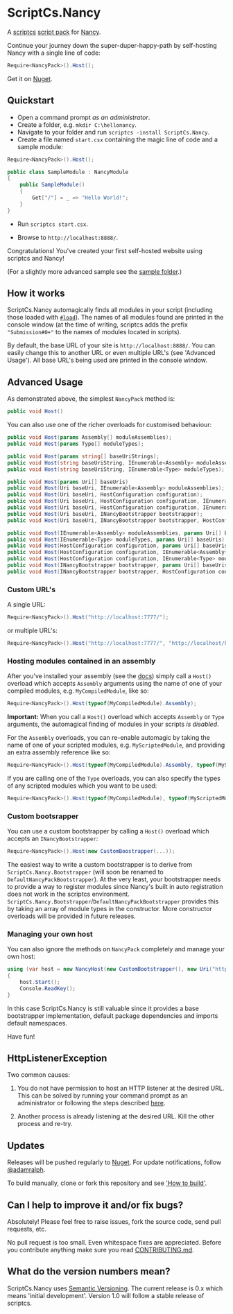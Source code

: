 # ScriptCs.Nancy

A [scriptcs](https://github.com/scriptcs/scriptcs) [script pack](https://github.com/scriptcs/scriptcs/wiki/Script-Packs-master-list) for [Nancy](https://github.com/NancyFx/Nancy).

Continue your journey down the super-duper-happy-path by self-hosting Nancy with a single line of code:
```C#
Require<NancyPack>().Host();
```

Get it on [Nuget](https://nuget.org/packages/ScriptCs.Nancy/).

## Quickstart

* Open a command prompt *as an administrator*.
* Create a folder, e.g. `mkdir C:\hellonancy`.
* Navigate to your folder and run `scriptcs -install ScriptCs.Nancy`.
* Create a file named `start.csx` containing the magic line of code and a sample module:

```C#
Require<NancyPack>().Host();

public class SampleModule : NancyModule
{
    public SampleModule()
    {
        Get["/"] = _ => "Hello World!";
    }
}
```

* Run `scriptcs start.csx`.

* Browse to `http://localhost:8888/`.

Congratulations! You've created your first self-hosted website using scriptcs and Nancy!

(For a slightly more advanced sample see the [sample folder](https://github.com/adamralph/scriptcs-nancy/tree/master/src/sample).)

## How it works

ScriptCs.Nancy automagically finds all modules in your script (including those loaded with [`#load`](https://github.com/scriptcs/scriptcs/wiki/Writing-a-script#loading-referenced-scripts "Loading referenced scripts")). The names of all modules found are printed in the console window (at the time of writing, scriptcs adds the prefix `"Submission#0+"` to the names of modules located in scripts).

By default, the base URL of your site is `http://localhost:8888/`. You can easily change this to another URL or even multiple URL's (see 'Advanced Usage'). All base URL's being used are printed in the console window. 

## Advanced Usage

As demonstrated above, the simplest `NancyPack` method is:
```C#
public void Host()
```

You can also use one of the richer overloads for customised behaviour:
```C#
public void Host(params Assembly[] moduleAssemblies);
public void Host(params Type[] moduleTypes);

public void Host(params string[] baseUriStrings);
public void Host(string baseUriString, IEnumerable<Assembly> moduleAssemblies);
public void Host(string baseUriString, IEnumerable<Type> moduleTypes);

public void Host(params Uri[] baseUris)
public void Host(Uri baseUri, IEnumerable<Assembly> moduleAssemblies);
public void Host(Uri baseUri, HostConfiguration configuration);
public void Host(Uri baseUri, HostConfiguration configuration, IEnumerable<Assembly> moduleAssemblies);
public void Host(Uri baseUri, HostConfiguration configuration, IEnumerable<Type> moduleTypes);
public void Host(Uri baseUri, INancyBootstrapper bootstrapper);
public void Host(Uri baseUri, INancyBootstrapper bootstrapper, HostConfiguration configuration);

public void Host(IEnumerable<Assembly> moduleAssemblies, params Uri[] baseUris);
public void Host(IEnumerable<Type> moduleTypes, params Uri[] baseUris);
public void Host(HostConfiguration configuration, params Uri[] baseUris);
public void Host(HostConfiguration configuration, IEnumerable<Assembly> moduleAssemblies, params Uri[] baseUris);
public void Host(HostConfiguration configuration, IEnumerable<Type> moduleTypes, params Uri[] baseUris);
public void Host(INancyBootstrapper bootstrapper, params Uri[] baseUris);
public void Host(INancyBootstrapper bootstrapper, HostConfiguration configuration, params Uri[] baseUris);
```

### Custom URL's

A single URL:
```C#
Require<NancyPack>().Host("http://localhost:7777/");
```

or multiple URL's:
```C#
Require<NancyPack>().Host("http://localhost:7777/", "http://localhost/hellonancy/");
```

### Hosting modules contained in an assembly

After you've installed your assembly (see the [docs](https://github.com/scriptcs/scriptcs/wiki/Writing-a-script#referencing-assemblies "scriptcs documentation")) simply call a `Host()` overload which accepts `Assembly` arguments using the name of one of your compiled modules, e.g. `MyCompiledModule`, like so:
```C#
Require<NancyPack>().Host(typeof(MyCompiledModule).Assembly);
```

**Important:** When you call a `Host()` overload which accepts `Assembly` or `Type` arguments, the automagical finding of modules in your scripts *is disabled*.

For the `Assembly` overloads, you can re-enable automagic by taking the name of one of your scripted modules, e.g. `MyScriptedModule`, and providing an extra assembly reference like so:
```C#
Require<NancyPack>().Host(typeof(MyCompiledModule).Assembly, typeof(MyScriptedModule).Assembly);
```

If you are calling one of the `Type` overloads, you can also specify the types of any scripted modules which you want to be used:
```C#
Require<NancyPack>().Host(typeof(MyCompiledModule), typeof(MyScriptedModule));
```

### Custom bootsrapper

You can use a custom bootstrapper by calling a `Host()` overload which accepts an `INancyBootstrapper`:
```C#
Require<NancyPack>().Host(new CustomBoostrapper(...));
```

The easiest way to write a custom bootstrapper is to derive from `ScriptCs.Nancy.Bootstrapper` (will soon be renamed to `DefaultNancyPackBootstrapper`). At the very least, your bootstrapper needs to provide a way to register modules since Nancy's built in auto registration does not work in the scriptcs environment. `ScriptCs.Nancy.Bootstrapper`/`DefaultNancyPackBootstrapper` provides this by taking an array of module types in the constructor. More constructor overloads will be provided in future releases.

### Managing your own host

You can also ignore the methods on `NancyPack` completely and manage your own host:
```C#
using (var host = new NancyHost(new CustomBootstrapper(), new Uri("http://localhost:8888/")))
{
    host.Start();    
    Console.ReadKey();
}
```

In this case ScriptCs.Nancy is still valuable since it provides a base bootstrapper implementation, default package dependencies and imports default namespaces.

Have fun!

## HttpListenerException

Two common causes:

1. You do not have permission to host an HTTP listener at the desired URL. This can be solved by running your command prompt as an administrator or following the steps described [here](https://github.com/NancyFx/Nancy/wiki/Self-Hosting-Nancy#httplistenerexception).

1. Another process is already listening  at the desired URL. Kill the other process and re-try.

## Updates

Releases will be pushed regularly to [Nuget](https://nuget.org/packages/ScriptCs.Nancy/). For update notifications, follow [@adamralph](https://twitter.com/#!/adamralph).

To build manually, clone or fork this repository and see ['How to build'](https://github.com/adamralph/scriptcs-nancy/blob/master/how_to_build.md).

## Can I help to improve it and/or fix bugs? ##

Absolutely! Please feel free to raise issues, fork the source code, send pull requests, etc.

No pull request is too small. Even whitespace fixes are appreciated. Before you contribute anything make sure you read [CONTRIBUTING.md](https://github.com/adamralph/scriptcs-nancy/blob/master/CONTRIBUTING.md).

## What do the version numbers mean? ##

ScriptCs.Nancy uses [Semantic Versioning](http://semver.org/). The current release is 0.x which means 'initial development'. Version 1.0 will follow a stable release of scriptcs.
